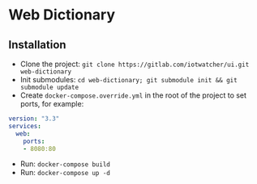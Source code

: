 # Web Dictionary

## Installation

* Clone the project: `git clone https://gitlab.com/iotwatcher/ui.git web-dictionary`
* Init submodules: `cd web-dictionary; git submodule init && git submodule update`
* Create `docker-compose.override.yml` in the root of the project to set ports, for example:
```yaml
version: "3.3"
services:
  web:
    ports:
    - 8080:80
```
* Run: `docker-compose build`
* Run: `docker-compose up -d`
